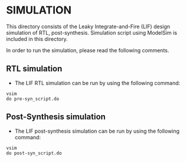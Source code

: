 SIMULATION
===========

This directory consists of the Leaky Integrate-and-Fire (LIF) design simulation of RTL, post-synthesis.
Simulation script using ModelSim is included in this directory.

In order to run the simulation, please read the following comments.

RTL simulation
------------

- The LIF RTL simulation can be run by using the following command:

```
vsim
do pre-syn_script.do
```

Post-Synthesis simulation
------------

- The LIF post-synthesis simulation can be run by using the following command:

```
vsim
do post-syn_script.do
```

 

